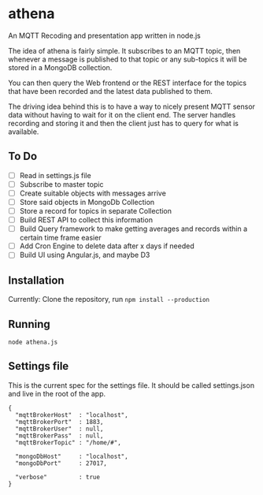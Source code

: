 athena
======

An MQTT Recoding and presentation app written in node.js

The idea of athena is fairly simple. It subscribes to an MQTT topic,
then whenever a message is published to that topic or any sub-topics
it will be stored in a MongoDB collection.

You can then query the Web frontend or the REST interface for the topics
that have been recorded and the latest data published to them.

The driving idea behind this is to have a way to nicely present MQTT
 sensor data without having to wait for it on the client end.
 The server handles
recording and storing it and then the client just has to query for
 what is available.

## To Do
- [ ] Read in settings.js file
- [ ] Subscribe to master topic
- [ ] Create suitable objects with messages arrive
- [ ] Store said objects in MongoDb Collection
- [ ] Store a record for topics in separate Collection
- [ ] Build REST API to collect this information
- [ ] Build Query framework to make getting averages and records within a certain time frame easier
- [ ] Add Cron Engine to delete data after x days if needed
- [ ] Build UI using Angular.js, and maybe D3

## Installation

Currently: Clone the repository, run `npm install --production`

## Running

`node athena.js`

## Settings file
This is the current spec for the settings file. It should be called settings.json and live in the root of the app.

```
{
  "mqttBrokerHost"  : "localhost",
  "mqttBrokerPort"  : 1883,
  "mqttBrokerUser"  : null,
  "mqttBrokerPass"  : null,
  "mqttBrokerTopic" : "/home/#",

  "mongoDbHost"     : "localhost",
  "mongoDbPort"     : 27017,

  "verbose"         : true
}

```
